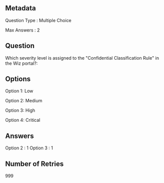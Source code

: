 ## Metadata
Question Type : Multiple Choice

Max Answers : 2


## Question
Which severity level is assigned to the "Confidential Classification Rule" in the Wiz portal?:

## Options
Option 1: Low

Option 2: Medium

Option 3: High

Option 4: Critical

## Answers
Option 2 : 1
Option 3 : 1


## Number of Retries
999

